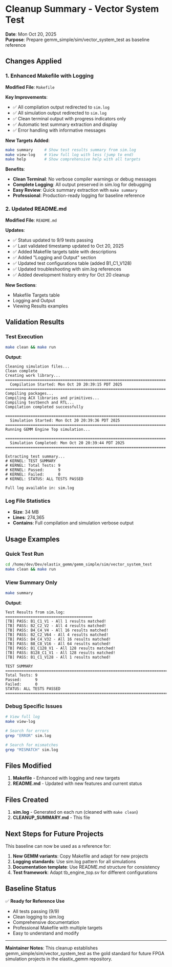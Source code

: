 # Cleanup Summary - Vector System Test

**Date**: Mon Oct 20, 2025  
**Purpose**: Prepare gemm_simple/sim/vector_system_test as baseline reference

## Changes Applied

### 1. Enhanced Makefile with Logging

**Modified File**: `Makefile`

**Key Improvements**:
- ✅ All compilation output redirected to `sim.log`
- ✅ All simulation output redirected to `sim.log`
- ✅ Clean terminal output with progress indicators only
- ✅ Automatic test summary extraction and display
- ✅ Error handling with informative messages

**New Targets Added**:
```bash
make summary     # Show test results summary from sim.log
make view-log    # View full log with less (jump to end)
make help        # Show comprehensive help with all targets
```

**Benefits**:
- **Clean Terminal**: No verbose compiler warnings or debug messages
- **Complete Logging**: All output preserved in sim.log for debugging
- **Easy Review**: Quick summary extraction with `make summary`
- **Professional**: Production-ready logging for baseline reference

### 2. Updated README.md

**Modified File**: `README.md`

**Updates**:
- ✅ Status updated to 9/9 tests passing
- ✅ Last validated timestamp updated to Oct 20, 2025
- ✅ Added Makefile targets table with descriptions
- ✅ Added "Logging and Output" section
- ✅ Updated test configurations table (added B1_C1_V128)
- ✅ Updated troubleshooting with sim.log references
- ✅ Added development history entry for Oct 20 cleanup

**New Sections**:
- Makefile Targets table
- Logging and Output
- Viewing Results examples

## Validation Results

### Test Execution
```bash
make clean && make run
```

**Output**:
```
Cleaning simulation files...
Clean complete
Creating work library...
======================================================================
  Compilation Started: Mon Oct 20 20:39:15 PDT 2025
======================================================================
Compiling packages...
Compiling ACX libraries and primitives...
Compiling testbench and RTL...
Compilation completed successfully

======================================================================
  Simulation Started: Mon Oct 20 20:39:36 PDT 2025
======================================================================
Running GEMM Engine Top simulation...

======================================================================
  Simulation Completed: Mon Oct 20 20:39:44 PDT 2025
======================================================================

Extracting test summary...
# KERNEL: TEST SUMMARY
# KERNEL: Total Tests: 9
# KERNEL: Passed:      9
# KERNEL: Failed:      0
# KERNEL: STATUS: ALL TESTS PASSED

Full log available in: sim.log
```

### Log File Statistics
- **Size**: 34 MB
- **Lines**: 274,365
- **Contains**: Full compilation and simulation verbose output

## Usage Examples

### Quick Test Run
```bash
cd /home/dev/Dev/elastix_gemm/gemm_simple/sim/vector_system_test
make clean && make run
```

### View Summary Only
```bash
make summary
```
**Output**:
```
Test Results from sim.log:
======================================
[TB] PASS: B1_C1_V1 - All 1 results matched!
[TB] PASS: B2_C2_V2 - All 4 results matched!
[TB] PASS: B4_C4_V4 - All 16 results matched!
[TB] PASS: B2_C2_V64 - All 4 results matched!
[TB] PASS: B4_C4_V32 - All 16 results matched!
[TB] PASS: B8_C8_V16 - All 64 results matched!
[TB] PASS: B1_C128_V1 - All 128 results matched!
[TB] PASS: B128_C1_V1 - All 128 results matched!
[TB] PASS: B1_C1_V128 - All 1 results matched!

TEST SUMMARY
================================================================================
Total Tests: 9
Passed:      9
Failed:      0
STATUS: ALL TESTS PASSED
================================================================================
```

### Debug Specific Issues
```bash
# View full log
make view-log

# Search for errors
grep "ERROR" sim.log

# Search for mismatches
grep "MISMATCH" sim.log
```

## Files Modified

1. **Makefile** - Enhanced with logging and new targets
2. **README.md** - Updated with new features and current status

## Files Created

1. **sim.log** - Generated on each run (cleaned with `make clean`)
2. **CLEANUP_SUMMARY.md** - This file

## Next Steps for Future Projects

This baseline can now be used as a reference for:
1. **New GEMM variants**: Copy Makefile and adapt for new projects
2. **Logging standards**: Use sim.log pattern for all simulations
3. **Documentation template**: Use README.md structure for consistency
4. **Test framework**: Adapt tb_engine_top.sv for different configurations

## Baseline Status

✅ **Ready for Reference Use**
- All tests passing (9/9)
- Clean logging to sim.log
- Comprehensive documentation
- Professional Makefile with multiple targets
- Easy to understand and modify

---

**Maintainer Notes**: This cleanup establishes gemm_simple/sim/vector_system_test as the gold standard for future FPGA simulation projects in the elastix_gemm repository.
